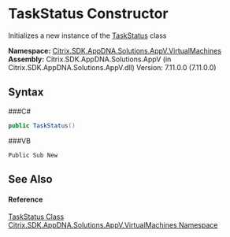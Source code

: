 # TaskStatus Constructor 
 

Initializes a new instance of the <a href="T_Citrix_SDK_AppDNA_Solutions_AppV_VirtualMachines_TaskStatus">TaskStatus</a> class

**Namespace:**&nbsp;<a href="N_Citrix_SDK_AppDNA_Solutions_AppV_VirtualMachines">Citrix.SDK.AppDNA.Solutions.AppV.VirtualMachines</a><br />**Assembly:**&nbsp;Citrix.SDK.AppDNA.Solutions.AppV (in Citrix.SDK.AppDNA.Solutions.AppV.dll) Version: 7.11.0.0 (7.11.0.0)

## Syntax

###C#
```csharp
public TaskStatus()
```

###VB
```vbnet
Public Sub New
```


## See Also


#### Reference
<a href="T_Citrix_SDK_AppDNA_Solutions_AppV_VirtualMachines_TaskStatus">TaskStatus Class</a><br /><a href="N_Citrix_SDK_AppDNA_Solutions_AppV_VirtualMachines">Citrix.SDK.AppDNA.Solutions.AppV.VirtualMachines Namespace</a><br />